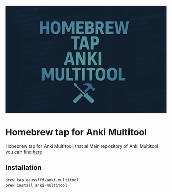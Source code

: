 ![homenrew anki multitool logo](https://github.com/gaussfff/homebrew-anki-multitool/blob/master/resources/homebrew_tap_multitool.png)

# Homebrew tap for Anki Multitool

Hobebrew tap for Anki Multitool, that al
Main repository of Anki Multitool you can find [here](https://github.com/gaussfff/anki-multitool)

## Installation

```bash
brew tap gaussfff/anki-multitool
brew install anki-multitool
```

